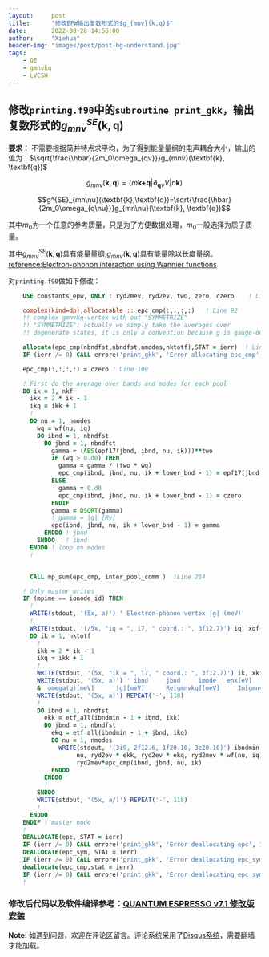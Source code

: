 ```yaml
---
layout:     post
title:      "修改EPW输出复数形式的$g_{mnv}(k,q)$"
date:       2022-08-28 14:56:00
author:     "Xiehua"
header-img: "images/post/post-bg-understand.jpg"
tags:
    - QE
    - gmnvkq
    - LVCSH
---
```

## 修改`printing.f90`中的`subroutine print_gkk`，输出复数形式的$g^{SE}_{mn\nu}(\textbf{k},\textbf{q})$

**要求：** 不需要根据简并特点求平均，为了得到能量量纲的电声耦合大小，输出的值为：$\sqrt{\frac{\hbar}{2m_0\omega_{qv}}}g_{mnv}(\textbf{k},
\textbf{q})$

$$g_{mn\nu}(\textbf{k},\textbf{q})=\langle{m\textbf{k+q}}|\partial_{\textbf{q}\nu}V|n\textbf{k}\rangle$$ 

$$g^{SE}_{mn\nu}(\textbf{k},\textbf{q})=\sqrt{\frac{\hbar}{2m_0\omega_{q\nu}}}g_{mn\nu}(\textbf{k},
\textbf{q})$$

其中$m_0$为一个任意的参考质量，只是为了方便数据处理，$m_0$一般选择为质子质量。

其中$g^{SE}_{mn\nu}(\textbf{k},\textbf{q})$具有能量量纲,$g_{mn\nu}(\textbf{k},\textbf{q})$具有能量除以长度量纲。  
[reference:Electron-phonon interaction using Wannier functions][2]

对`printing.f90`做如下修改：

```fortran
    USE constants_epw, ONLY : ryd2mev, ryd2ev, two, zero, czero    ! Line 32

    complex(kind=dp),allocatable :: epc_cmp(:,:,:,:)   ! Line 92
    !! complex gmnvkq-vertex with out "SYMMETRIZE"
    !! "SYMMETRIZE": actually we simply take the averages over
    !! degenerate states, it is only a convention because g is gauge-dependent!    

    allocate(epc_cmp(nbndfst,nbndfst,nmodes,nktotf),STAT = ierr)  ! Line 104
    IF (ierr /= 0) CALL errore('print_gkk', 'Error allocating epc_cmp', 1)

    epc_cmp(:,:,:,:) = czero ! Line 109

    ! First do the average over bands and modes for each pool
    DO ik = 1, nkf
      ikk = 2 * ik - 1
      ikq = ikk + 1
      !
      DO nu = 1, nmodes
        wq = wf(nu, iq)
        DO ibnd = 1, nbndfst
          DO jbnd = 1, nbndfst
            gamma = (ABS(epf17(jbnd, ibnd, nu, ik)))**two
            IF (wq > 0.d0) THEN
              gamma = gamma / (two * wq)
              epc_cmp(ibnd, jbnd, nu, ik + lower_bnd - 1) = epf17(jbnd, ibnd, nu, ik)/sqrt(two * wq)
            ELSE
              gamma = 0.d0
              epc_cmp(ibnd, jbnd, nu, ik + lower_bnd - 1) = czero
            ENDIF
            gamma = DSQRT(gamma)
            ! gamma = |g| [Ry]
            epc(ibnd, jbnd, nu, ik + lower_bnd - 1) = gamma
          ENDDO ! jbnd
        ENDDO   ! ibnd
      ENDDO ! loop on modes
      !


      CALL mp_sum(epc_cmp, inter_pool_comm )  !Line 214

    ! Only master writes
    IF (mpime == ionode_id) THEN
      !
      WRITE(stdout, '(5x, a)') ' Electron-phonon vertex |g| (meV)'
      !
      WRITE(stdout, '(/5x, "iq = ", i7, " coord.: ", 3f12.7)') iq, xqf(:, iq)
      DO ik = 1, nktotf
        !
        ikk = 2 * ik - 1
        ikq = ikk + 1
        !
        WRITE(stdout, '(5x, "ik = ", i7, " coord.: ", 3f12.7)') ik, xkf_all(:, ikk)
        WRITE(stdout, '(5x, a)') ' ibnd     jbnd     imode   enk[eV]    enk+q[eV]  &
        &  omega(q)[meV]      |g|[meV]      Re[gmnvkq][meV]     Im[gmnvkq][meV]'
        WRITE(stdout, '(5x, a)') REPEAT('-', 118)
        !
        DO ibnd = 1, nbndfst
          ekk = etf_all(ibndmin - 1 + ibnd, ikk)
          DO jbnd = 1, nbndfst
            ekq = etf_all(ibndmin - 1 + jbnd, ikq)
            DO nu = 1, nmodes
              WRITE(stdout, '(3i9, 2f12.6, 1f20.10, 3e20.10)') ibndmin - 1 + ibnd, ibndmin - 1 + jbnd, &
                   nu, ryd2ev * ekk, ryd2ev * ekq, ryd2mev * wf(nu, iq), ryd2mev * epc(ibnd, jbnd, nu, ik), &
                   ryd2mev*epc_cmp(ibnd, jbnd, nu, ik)
            ENDDO
          ENDDO
          !
        ENDDO
        WRITE(stdout, '(5x, a/)') REPEAT('-', 118)
        !
      ENDDO
    ENDIF ! master node
    !
    DEALLOCATE(epc, STAT = ierr)
    IF (ierr /= 0) CALL errore('print_gkk', 'Error deallocating epc', 1)
    DEALLOCATE(epc_sym, STAT = ierr)
    IF (ierr /= 0) CALL errore('print_gkk', 'Error deallocating epc_sym', 1)
    deallocate(epc_cmp,stat = ierr)
    IF (ierr /= 0) CALL errore('print_gkk', 'Error deallocating epc_sym', 1)
    !
```

### 修改后代码以及软件编译参考：[QUANTUM ESPRESSO v7.1 修改版安装][10]

**Note:** 如遇到问题，欢迎在评论区留言。评论系统采用了[Disqus系统][1]，需要翻墙才能加载。

[1]:https://disqus.com/
[2]:https://journals.aps.org/prb/abstract/10.1103/PhysRevB.76.165108
[10]:https://xh125.github.io/2022/07/01/QE-v7.1-install/